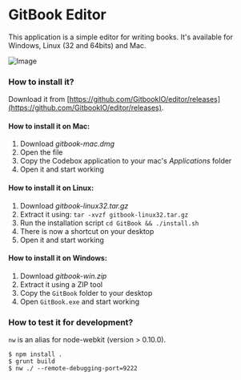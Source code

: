 # GitBook Editor

This application is a simple editor for writing books. It's available for Windows, Linux (32 and 64bits) and Mac.

![Image](https://raw.github.com/GitbookIO/editor/master/preview.png)

### How to install it?

Download it from [https://github.com/GitbookIO/editor/releases](https://github.com/GitbookIO/editor/releases).

#### How to install it on Mac:

1. Download *gitbook-mac.dmg*
2. Open the file
3. Copy the Codebox application to your mac's *Applications* folder
4. Open it and start working

#### How to install it on Linux:

1. Download *gitbook-linux32.tar.gz*
2. Extract it using: ```tar -xvzf gitbook-linux32.tar.gz```
3. Run the installation script ```cd GitBook && ./install.sh```
4. There is now a shortcut on your desktop
5. Open it and start working

#### How to install it on Windows:

1. Download *gitbook-win.zip*
2. Extract it using a ZIP tool
3. Copy the `GitBook` folder to your desktop
4. Open `GitBook.exe` and start working


### How to test it for development?

`nw` is an alias for node-webkit (version > 0.10.0).

```
$ npm install .
$ grunt build
$ nw ./ --remote-debugging-port=9222
```
